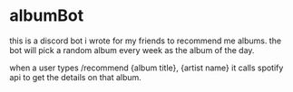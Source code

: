 # albumBot
this is a discord bot i wrote for my friends to recommend me albums. the bot will pick a random album every week as the album of the day.

when a user types /recommend {album title}, {artist name} it calls spotify api to get the details on that album.
